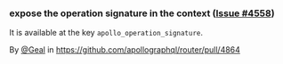 ### expose the operation signature in the context ([Issue #4558](https://github.com/apollographql/router/issues/4558))

It is available at the key `apollo_operation_signature`.

By [@Geal](https://github.com/Geal) in https://github.com/apollographql/router/pull/4864